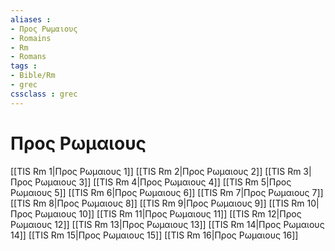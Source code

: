 ```yaml
---
aliases : 
- Προς Ρωμαιους
- Romains
- Rm
- Romans
tags : 
- Bible/Rm
- grec
cssclass : grec
---
```


# Προς Ρωμαιους

[[TIS Rm 1|Προς Ρωμαιους 1]]
[[TIS Rm 2|Προς Ρωμαιους 2]]
[[TIS Rm 3|Προς Ρωμαιους 3]]
[[TIS Rm 4|Προς Ρωμαιους 4]]
[[TIS Rm 5|Προς Ρωμαιους 5]]
[[TIS Rm 6|Προς Ρωμαιους 6]]
[[TIS Rm 7|Προς Ρωμαιους 7]]
[[TIS Rm 8|Προς Ρωμαιους 8]]
[[TIS Rm 9|Προς Ρωμαιους 9]]
[[TIS Rm 10|Προς Ρωμαιους 10]]
[[TIS Rm 11|Προς Ρωμαιους 11]]
[[TIS Rm 12|Προς Ρωμαιους 12]]
[[TIS Rm 13|Προς Ρωμαιους 13]]
[[TIS Rm 14|Προς Ρωμαιους 14]]
[[TIS Rm 15|Προς Ρωμαιους 15]]
[[TIS Rm 16|Προς Ρωμαιους 16]]
